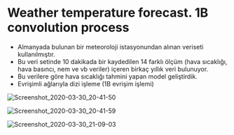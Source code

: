 # Weather temperature forecast. 1B convolution process 

* Almanyada bulunan bir meteoroloji istasyonundan alınan veriseti kullanılmıştır.
* Bu veri setinde 10 dakikada bir kaydedilen 14 farklı ölçüm (hava sıcaklığı, hava basıncı, nem ve vb veriler)
içeren birkaç yıllık veri bulunuyor.
* Bu verilere göre hava sıcaklığı tahmini yapan model geliştirdik.
* Evrişimli ağlarıyla dizi işleme (1B evrişim işlemi)

![Screenshot_2020-03-30_20-41-50](https://user-images.githubusercontent.com/54184905/77947435-96602680-72cc-11ea-8e5b-84018ae112e4.png)

![Screenshot_2020-03-30_20-41-59](https://user-images.githubusercontent.com/54184905/77947441-9829ea00-72cc-11ea-8c76-1d41d4c5d347.png)

![Screenshot_2020-03-30_21-09-03](https://user-images.githubusercontent.com/54184905/77947443-98c28080-72cc-11ea-8de6-922ee6a0b6a4.png)

